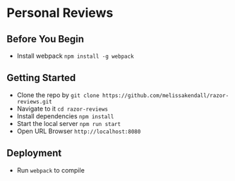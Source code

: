 # Personal Reviews

## Before You Begin

* Install webpack `npm install -g webpack`

## Getting Started

* Clone the repo by `git clone https://github.com/melissakendall/razor-reviews.git`
* Navigate to it `cd razor-reviews`
* Install dependencies `npm install`
* Start the local server `npm run start`
* Open URL Browser `http://localhost:8080`

## Deployment

* Run `webpack` to compile